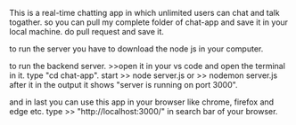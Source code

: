 This is a real-time chatting app in which unlimited users can chat and talk togather.
so you can pull my complete folder of chat-app and save it in your local machine.
do pull request and save it.

to run the server you have to download the node js in your computer.

to run the backend server.   >>open it in your vs code and open the terminal in it.
type "cd chat-app".
start >> node server.js     or    >> nodemon server.js
after it in the output it shows "server is running on port 3000".

and in last you can use this app in your browser like chrome, firefox and edge etc.
type >> "http://localhost:3000/" in search bar of your browser.

